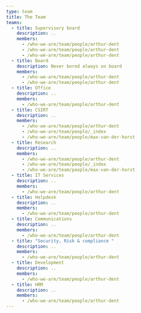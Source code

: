 ```yaml
---
type: team
title: The Team
teams:
  - title: Supervisory board
    description: ..
    members:
      - /who-we-are/team/people/arthur-dent
      - /who-we-are/team/people/arthur-dent
      - /who-we-are/team/people/arthur-dent
  - title: Board
    description: Never bored always on board
    members:
      - /who-we-are/team/people/arthur-dent
      - /who-we-are/team/people/arthur-dent
  - title: Office
    description: ..
    members:
      - /who-we-are/team/people/arthur-dent
  - title: CSIRT
    description: ..
    members:
      - /who-we-are/team/people/arthur-dent
      - /who-we-are/team/people/_index
      - /who-we-are/team/people/max-van-der-horst
  - title: Research
    description: ..
    members:
      - /who-we-are/team/people/arthur-dent
      - /who-we-are/team/people/_index
      - /who-we-are/team/people/max-van-der-horst
  - title: IT Services
    description: ..
    members:
      - /who-we-are/team/people/arthur-dent
  - title: Helpdesk
    description: ..
    members:
      - /who-we-are/team/people/arthur-dent
  - title: Communications
    description: ..
    members:
      - /who-we-are/team/people/arthur-dent
  - title: "Security, Risk & compliance "
    description: ..
    members:
      - /who-we-are/team/people/arthur-dent
  - title: Development
    description: ..
    members:
      - /who-we-are/team/people/arthur-dent
  - title: HRM
    description: ..
    members:
      - /who-we-are/team/people/arthur-dent
---
```

